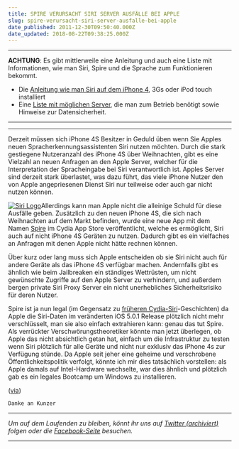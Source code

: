 ```yaml
---
title: SPIRE VERURSACHT SIRI SERVER AUSFÄLLE BEI APPLE
slug: spire-verursacht-siri-server-ausfalle-bei-apple
date_published: 2011-12-30T09:50:40.000Z
date_updated: 2018-08-22T09:38:25.000Z
---
```


---

**ACHTUNG**: Es gibt mittlerweile eine Anleitung und auch eine Liste mit Informationen, wie man Siri, Spire und die Sprache zum Funktionieren bekommt.

- Die [Anleitung wie man Siri auf dem iPhone 4](__GHOST_URL__/spire-siri-als-legaler-hack-in-cydia-verfugbar/), 3Gs oder iPod touch installiert
- Eine [Liste mit möglichen Server](__GHOST_URL__/siri-spire-proxy-list/), die man zum Betrieb benötigt sowie Hinweise zur Datensicherheit.

---

---

Derzeit müssen sich iPhone 4S Besitzer in Geduld üben wenn Sie Apples neuen Spracherkennungsassistenten Siri nutzen möchten. Durch die stark gestiegene Nutzeranzahl des iPhone 4S über Weihnachten, gibt es eine Vielzahl an neuen Anfragen an den Apple Server, welcher für die Interpretation der Spracheingabe bei Siri verantwortlich ist. Apples Server sind derzeit stark überlastet, was dazu führt, das viele iPhone Nutzer den von Apple angepriesenen Dienst Siri nur teilweise oder auch gar nicht nutzen können.

[![Siri Logo](//picdump.thafaker.de/2011/12/Bildschirmfoto-2011-12-28-um-12.38.12-125x125.png)](http://picdump.thafaker.de/2011/12/Bildschirmfoto-2011-12-28-um-12.38.12.png)Allerdings kann man Apple nicht die alleinige Schuld für diese Ausfälle geben. Zusätzlich zu den neuen iPhone 4S, die sich nach Weihnachten auf dem Markt befinden, wurde eine neue App mit dem Namen [Spire](__GHOST_URL__/spire-siri-als-legaler-hack-in-cydia-verfugbar/) im Cydia App Store veröffentlicht, welche es ermöglicht, Siri auch auf nicht iPhone 4S Geräten zu nutzen. Dadurch gibt es ein vielfaches an Anfragen mit denen Apple nicht hätte rechnen können.

Über kurz oder lang muss sich Apple entscheiden ob sie Siri nicht auch für andere Geräte als das iPhone 4S verfügbar machen. Andernfalls gibt es ähnlich wie beim Jailbreaken ein ständiges Wettrüsten, um nicht gewünschte Zugriffe auf den Apple Server zu verhindern, und außerdem bergen private Siri Proxy Server ein nicht unerhebliches Sicherheitsrisiko für deren Nutzer.

Spire ist ja nun legal (im Gegensatz zu [früheren Cydia-Siri](__GHOST_URL__/siri-auf-iphone-4-oder-ipod-touch-4g-installieren-anleitung-download-video/)-Geschichten) da Apple die Siri-Daten im veränderten iOS 5.0.1 Release plötzlich nicht mehr verschlüsselt, man sie also einfach extrahieren kann: genau das tut Spire. Als verrückter Verschwörungstheoretiker könnte man jetzt überlegen, ob Apple das nicht absichtlich getan hat, einfach um die Infrastruktur zu testen wenn Siri plötzlich für alle Geräte und nicht nur exklusiv das iPhone 4s zur Verfügung stünde. Da Apple seit jeher eine geheime und verschrobene Öffentlichkeitspolitik verfolgt, könnte ich mir dies tatsächlich vorstellen: als Apple damals auf Intel-Hardware wechselte, war dies ähnlich und plötzlich gab es ein legales Bootcamp um Windows zu installieren.

([via](http://www.spieledb.com/spire-verursacht-siri-server-ausfalle-bei-apple-2563.html))

`Danke an Kunzer`

---

*Um auf dem Laufenden zu bleiben, könnt ihr uns auf [Twitter (archiviert)](http://web.archive.org/web/20250905043545/https://twitter.com/) folgen oder die [Facebook-Seite](http://de-de.facebook.com/pages/thafaker-auf-Beton/154600141278763) besuchen.*

---
